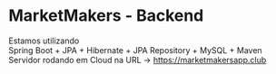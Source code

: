 # MarketMakers - Backend<br/>
Estamos utilizando<br/>
Spring Boot + JPA + Hibernate + JPA Repository + MySQL + Maven<br/>
Servidor rodando em Cloud na URL -> https://marketmakersapp.club
